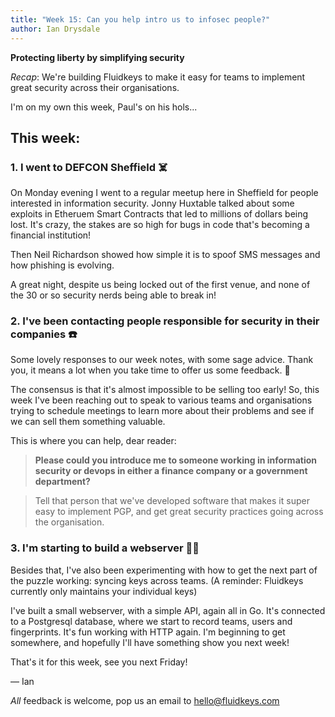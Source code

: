 ```yaml
---
title: "Week 15: Can you help intro us to infosec people?"
author: Ian Drysdale
---
```


**Protecting liberty by simplifying security**

*Recap*: We're building Fluidkeys to make it easy for teams to implement
great security across their organisations.

I'm on my own this week, Paul's on his hols...

## This week:

### 1. I went to DEFCON Sheffield ☠️

On Monday evening I went to a regular meetup here in Sheffield for people
interested in information security. Jonny Huxtable talked about some exploits
in Etheruem Smart Contracts that led to millions of dollars being lost.
It's crazy, the stakes are so high for bugs in code that's becoming a financial
institution!

Then Neil Richardson showed how simple it is to spoof SMS messages and how
phishing is evolving.

A great night, despite us being locked out of the first venue, and none of the
30 or so security nerds being able to break in!

### 2. I've been contacting people responsible for security in their companies ☎️

Some lovely responses to our week notes, with some sage advice. Thank you, it
means a lot when you take time to offer us some feedback. 🙏

The consensus is that it's almost impossible to be selling too early! So,
this week I've been reaching out to speak to various teams and organisations
trying to schedule meetings to learn more about their problems and see if we
can sell them something valuable.

This is where you can help, dear reader:

> **Please could you introduce me to someone working in information security or
> devops in either a finance company or a government department?**

> Tell that person that we've developed software that makes it super easy to
> implement PGP, and get great security practices going across the organisation.

### 3. I'm starting to build a webserver 👨‍💻

Besides that, I've also been experimenting with how to get the next part of the
puzzle working: syncing keys across teams. (A reminder: Fluidkeys currently
only maintains your individual keys)

I've built a small webserver, with a simple API, again all in Go. It's connected
to a Postgresql database, where we start to record teams, users and fingerprints.
It's fun working with HTTP again. I'm beginning to get somewhere, and hopefully
I'll have something show you next week!

That's it for this week, see you next Friday!

— Ian

*All* feedback is welcome, pop us an email to
[hello@fluidkeys.com](mailto:hello@fluidkeys.com)